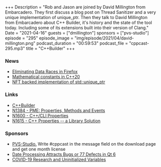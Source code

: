+++
Description = "Rob and Jason are joined by David Millington from Embarcadero. They first discuss a blog post on Thread Sanitizer and a very unique implementation of unique_ptr. Then they talk to David Millington from Embarcadero about C++ Builder, it's history and the state of the tool today. Including some of its extensions built into their version of Clang."
Date = "2021-04-16"
guests = ["dmillington"]
sponsors = ["pvs-studio"]
episode = "295"
episode_image = "img/episode/2021/04/david-millington.png"
podcast_duration = "00:59:53"
podcast_file = "cppcast-295.mp3"
title = "C++Builder"
+++

### News ###

 - [Eliminating Data Races in Firefox](https://hacks.mozilla.org/2021/04/eliminating-data-races-in-firefox-a-technical-report/)
 - [Mathematical constants in C++20](https://meetingcpp.com/blog/items/Mathematical-constants-in-Cpp20.html)
 - [NFT backed implementation of std::unique_ptr](https://www.reddit.com/r/cpp/comments/mp5kss/nft_backed_implementation_of_stdunique_ptr/)

### Links ###

 - [C++Builder](https://www.embarcadero.com/products/cbuilder?utm_source=CppCast&utm_medium=AffiliateOutreach&utm_content=CBuilder)
 - [N1384 - PME: Properties, Methods and Events](http://www.open-std.org/jtc1/sc22/wg21/docs/papers/2002/n1384.pdf)
 - [N1600 - C++/CLI Properties](http://www.open-std.org/jtc1/sc22/wg21/docs/papers/2004/n1600.html)
 - [N1615 - C++ Properties -- a Library Solution](http://www.open-std.org/jtc1/sc22/wg21/docs/papers/2004/n1615.pdf)

### Sponsors ###

- [PVS-Studio.](https://www.viva64.com/pvs-download-cppcast-t) Write #cppcast in the message field on the download page and get one month license
- [Date Processing Attracts Bugs or 77 Defects in Qt 6](https://www.viva64.com/qt-6)
- [COVID-19 Research and Uninitialized Variables](https://www.viva64.com/covid-19)
